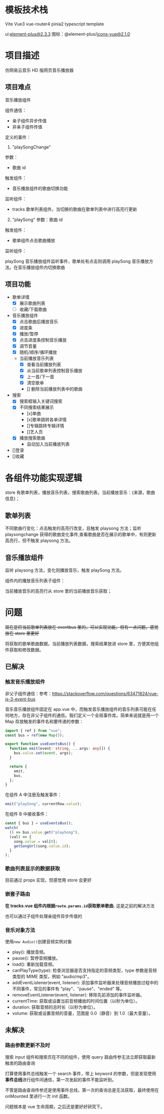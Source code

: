 # 模板技术栈

Vite Vue3 vue-router4 pinia2 typescript template

ui:element-plus@2.3.3
图标：@element-plus/icons-vue@2.1.0

# 项目描述

仿网易云音乐 HD 版网页音乐播放器

## 项目难点

音乐播放组件

组件通信：

- 亲子组件异步传值
- 非亲子组件传值

定义的事件：

1. "playSongChange"

参数：

- 歌曲 id

触发组件：

- 音乐播放组件的歌曲切换功能

监听组件：

- tracks 歌单列表组件。当切换的歌曲在歌单列表中进行高亮行更新

2. "playSong"
   参数：歌曲 id

触发组件：

- 歌单组件点击歌曲播放

监听组件：

playSong 音乐播放组件监听事件，歌单处有点击则调用 playSong 音乐播放方法。在音乐播放组件内切换歌曲

## 项目功能

- 歌单详情
  - [x] 展示歌曲列表
  - [ ] 收藏/下载歌曲
- 音乐播放组件
  - [x] 点击歌曲后播放音乐
  - [x] 进度条
  - [x] 播放/暂停
  - [x] 点击进度条控制音乐播放
  - [x] 调节音量
  - [x] 随机/顺序/循环播放
  - 当前播放音乐列表
    - [x] 查看当前播放列表
    - [x] 从当前歌单列表控制音乐播放
    - [x] 上一首/下一首
    - [x] 清空歌单
    - [] 删除当前播放列表中的歌曲
- 搜索
  - [x] 搜索框输入关键词搜索
  - [x] 不同搜索结果展示
    - [x]单曲
    - [x]歌单跳转各单详情
    - []专辑跳转专辑详情
    - []艺人页
  - [x] 播放搜索歌曲
    - 自动加入当前播放列表
- []登录
- []收藏

# 各组件功能实现逻辑

store 有歌单列表，播放音乐列表，搜索歌曲列表，当前播放音乐：{来源，歌曲信息}；

## 歌单列表

不同歌曲行变化：点击触发的高亮行改变，且触发 playsong 方法；监听 playsongchange 获得的歌曲变化事件,查看歌曲是否在展示的歌单中，有则更新高亮行，但不触发 playsong 方法。

## 音乐播放组件

监听 playsong 方法，变化则播放音乐，触发 playSong 方法。

组件内的播放音乐列表子组件：

当前播放音乐的高亮行从 store 里的当前播放音乐获取；

# 问题

~~现在是将当前歌单列表放在 eventbus 里的，可以实现功能，但有一点问题，感觉放在 store 里更好~~

将获取的歌单歌曲数据，当前播放列表数据，搜索结果放进 store 里，方便其他组件获取和修改数据。

## 已解决

### 触发音乐播放组件

非父子组件通信：参考：https://stackoverflow.com/questions/63471824/vue-js-3-event-bus

音乐音乐播放组件固定在 app.vue 中，而触发音乐播放组件的音乐列表可能在任何地方，存在非父子组件的通信。我们定义一个全局事件库。简单来说就是用一个 Map 存放触发的事件名和要传递的参数：

```typescript
import { ref } from "vue";
const bus = ref(new Map());

export function useEventsBus() {
  function emit(event: string, ...args: any[]) {
    bus.value.set(event, args);
  }

  return {
    emit,
    bus,
  };
}
```

在组件 A 中注册及触发事件：

```typescript
emit("playSong", currentRow.value);
```

在组件 B 中接收事件：

```typescript
const { bus } = useEventsBus();
watch(
  () => bus.value.get("playSong"),
  (val) => {
    song.value = val[0];
    getSongUrl(song.value.id);
  }
);
```

### 歌曲列表显示的数据获取

目前通过 props 实现，但感觉用 store 会更好

### 嵌套子路由

**在 tracks.vue 组件内根据`route.params.id`获取歌单歌曲.** 这是之前的解决方法

也可以通过子组件处理亲组件异步传值的

### 音乐对象方法

使用`new Audio()`创建音频实例对象

- play(): 播放音频。
- pause(): 暂停音频播放。
- load(): 重新加载音频。
- canPlayType(type): 检查浏览器是否支持指定的音频类型，type 参数是音频类型的 MIME 类型，例如 "audio/mp3"。
- addEventListener(event, listener): 添加事件监听器来处理音频播放过程中的不同事件，常见的事件有 "play"、"pause"、"ended" 等。
- removeEventListener(event, listener): 移除先前添加的事件监听器。
- currentTime: 获取或设置当前音频播放的时间位置（以秒为单位）。
- duration: 获取音频的总时长（以秒为单位）。
- volume: 获取或设置音频的音量，范围是 0.0（静音）到 1.0（最大音量）。

## 未解决

### 路由参数更新不及时

搜索 input 组件和搜索页在不同的组件，使用 query 路由传参无法立即获取最新触发的路由查询

打算使用事件总线触发一个 search 事件，带上 keyword 的参数，但是发现使用**事件总线**进行组件间通信，第一次发起的事件不能监听到。

不管是路由查询传参还是使用事件总线，第一次的查询总是无法获取，最终使用在 onMounted 里进行一次 init 函数。

问题根本是 vue 生命周期，之后还是要好好研究下。
